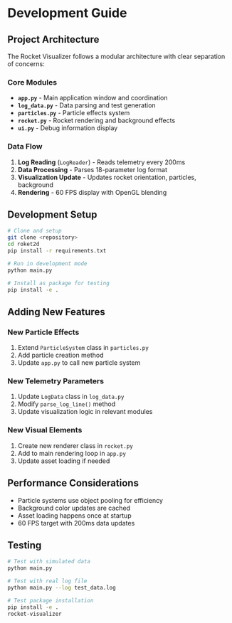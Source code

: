 # Development Guide

## Project Architecture

The Rocket Visualizer follows a modular architecture with clear separation of concerns:

### Core Modules

- **`app.py`** - Main application window and coordination
- **`log_data.py`** - Data parsing and test generation
- **`particles.py`** - Particle effects system
- **`rocket.py`** - Rocket rendering and background effects
- **`ui.py`** - Debug information display

### Data Flow

1. **Log Reading** (`LogReader`) - Reads telemetry every 200ms
2. **Data Processing** - Parses 18-parameter log format
3. **Visualization Update** - Updates rocket orientation, particles, background
4. **Rendering** - 60 FPS display with OpenGL blending

## Development Setup

```bash
# Clone and setup
git clone <repository>
cd roket2d
pip install -r requirements.txt

# Run in development mode
python main.py

# Install as package for testing
pip install -e .
```

## Adding New Features

### New Particle Effects
1. Extend `ParticleSystem` class in `particles.py`
2. Add particle creation method
3. Update `app.py` to call new particle system

### New Telemetry Parameters
1. Update `LogData` class in `log_data.py`
2. Modify `parse_log_line()` method
3. Update visualization logic in relevant modules

### New Visual Elements
1. Create new renderer class in `rocket.py`
2. Add to main rendering loop in `app.py`
3. Update asset loading if needed

## Performance Considerations

- Particle systems use object pooling for efficiency
- Background color updates are cached
- Asset loading happens once at startup
- 60 FPS target with 200ms data updates

## Testing

```bash
# Test with simulated data
python main.py

# Test with real log file
python main.py --log test_data.log

# Test package installation
pip install -e .
rocket-visualizer
```

